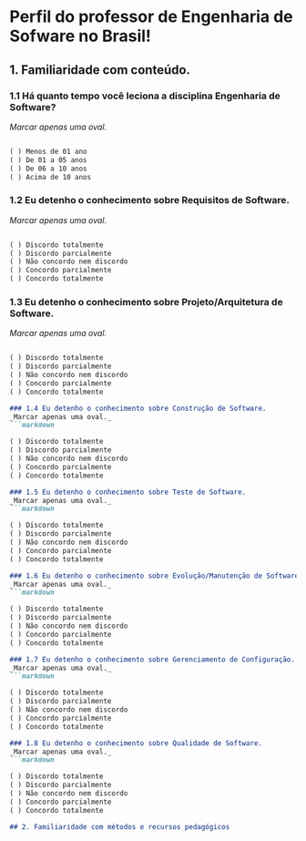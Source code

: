 # Perfil do professor de Engenharia de Sofware no Brasil!


## 1. Familiaridade com conteúdo. 
### 1.1 Há quanto tempo você leciona a disciplina Engenharia de Software?
 _Marcar apenas uma oval._ 
```markdown

( ) Menos de 01 ano
( ) De 01 a 05 anos
( ) De 06 a 10 anos 
( ) Acima de 10 anos
```
### 1.2 Eu detenho o conhecimento sobre Requisitos de Software.
_Marcar apenas uma oval._ 
```markdown

( ) Discordo totalmente
( ) Discordo parcialmente
( ) Não concordo nem discordo
( ) Concordo parcialmente
( ) Concordo totalmente
```
### 1.3 Eu detenho o conhecimento sobre Projeto/Arquitetura de Software.
_Marcar apenas uma oval._ 
```markdown

( ) Discordo totalmente
( ) Discordo parcialmente
( ) Não concordo nem discordo
( ) Concordo parcialmente
( ) Concordo totalmente

### 1.4 Eu detenho o conhecimento sobre Construção de Software.
_Marcar apenas uma oval._ 
```markdown

( ) Discordo totalmente
( ) Discordo parcialmente
( ) Não concordo nem discordo
( ) Concordo parcialmente
( ) Concordo totalmente

### 1.5 Eu detenho o conhecimento sobre Teste de Software.
_Marcar apenas uma oval._ 
```markdown

( ) Discordo totalmente
( ) Discordo parcialmente
( ) Não concordo nem discordo
( ) Concordo parcialmente
( ) Concordo totalmente

### 1.6 Eu detenho o conhecimento sobre Evolução/Manutenção de Software.
_Marcar apenas uma oval._ 
```markdown

( ) Discordo totalmente
( ) Discordo parcialmente
( ) Não concordo nem discordo
( ) Concordo parcialmente
( ) Concordo totalmente

### 1.7 Eu detenho o conhecimento sobre Gerenciamento de Configuração.
_Marcar apenas uma oval._ 
```markdown

( ) Discordo totalmente
( ) Discordo parcialmente
( ) Não concordo nem discordo
( ) Concordo parcialmente
( ) Concordo totalmente

### 1.8 Eu detenho o conhecimento sobre Qualidade de Software.
_Marcar apenas uma oval._ 
```markdown

( ) Discordo totalmente
( ) Discordo parcialmente
( ) Não concordo nem discordo
( ) Concordo parcialmente
( ) Concordo totalmente

## 2. Familiaridade com métodos e recursos pedagógicos

